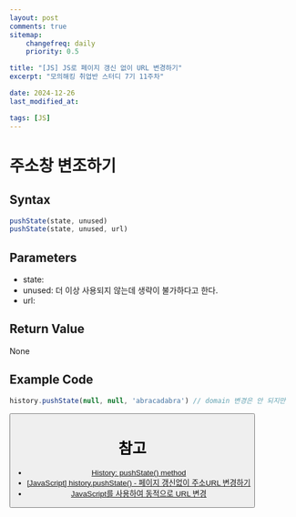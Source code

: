 ```yaml
---
layout: post
comments: true
sitemap:
    changefreq: daily
    priority: 0.5

title: "[JS] JS로 페이지 갱신 없이 URL 변경하기"
excerpt: "모의해킹 취업반 스터디 7기 11주차"

date: 2024-12-26
last_modified_at: 

tags: [JS]
---
```


# 주소창 변조하기
## Syntax
```js
pushState(state, unused)
pushState(state, unused, url)
```

## Parameters
* state: 
* unused: 더 이상 사용되지 않는데 생략이 불가하다고 한다.
* url: 

## Return Value
None

## Example Code
```js
history.pushState(null, null, 'abracadabra') // domain 변경은 안 되지만
```

<button onclick="changeURL()">
<script>
    function changeURL() {
        history.pushState(null, null, 'abracadabra');
    }
</script>

# 참고
* [History: pushState() method](https://developer.mozilla.org/en-US/docs/Web/API/History/pushState)
* [[JavaScript] history.pushState() - 페이지 갱신없이 주소URL 변경하기](https://mine-it-record.tistory.com/439)
* [JavaScript를 사용하여 동적으로 URL 변경](https://www.tempmail.us.com/ko/javascript/%ED%8E%98%EC%9D%B4%EC%A7%80%EB%A5%BC-%EB%8B%A4%EC%8B%9C-%EB%A1%9C%EB%93%9C%ED%95%98%EC%A7%80-%EC%95%8A%EA%B3%A0-javascript%EC%97%90%EC%84%9C-url-%EC%88%98%EC%A0%95)
